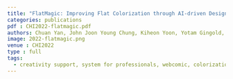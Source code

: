 ```yaml
---
title: "FlatMagic: Improving Flat Colorization through AI-driven Design for DigitalComic Professionals (Conditionally accepted with minor revision)"
categories: publications
pdf : CHI2022-flatmagic.pdf
authors: Chuan Yan, John Joon Young Chung, Kiheon Yoon, Yotam Gingold, Eytan Adar, Sungsoo Ray Hong
image: 2022-flatmagic.png
venue : CHI2022
type : full
tags:
  - creativity support, system for professionals, webcomic, colorization, intermediate representation
---
```

